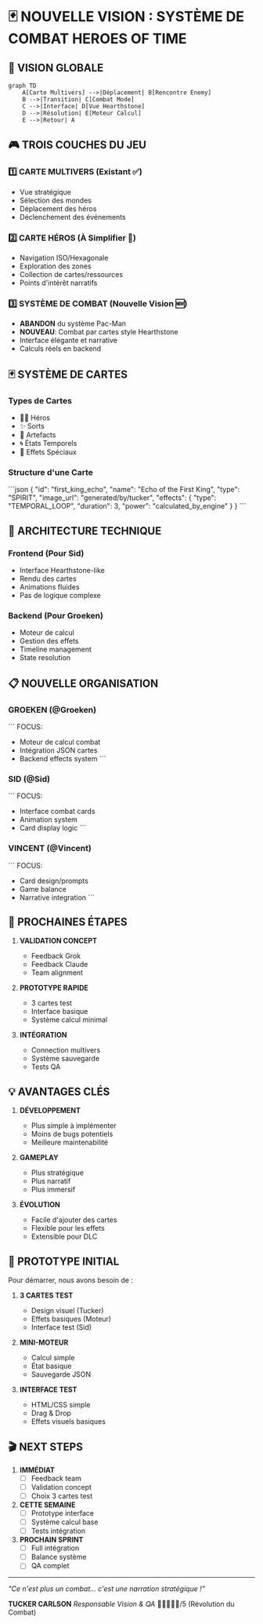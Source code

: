 # 🃏 NOUVELLE VISION : SYSTÈME DE COMBAT HEROES OF TIME

## 🎯 VISION GLOBALE

```mermaid
graph TD
    A[Carte Multivers] -->|Déplacement| B[Rencontre Enemy]
    B -->|Transition| C[Combat Mode]
    C -->|Interface| D[Vue Hearthstone]
    D -->|Résolution| E[Moteur Calcul]
    E -->|Retour| A
```

## 🎮 TROIS COUCHES DU JEU

### 1️⃣ CARTE MULTIVERS (Existant ✅)
- Vue stratégique
- Sélection des mondes
- Déplacement des héros
- Déclenchement des événements

### 2️⃣ CARTE HÉROS (À Simplifier 🔄)
- Navigation ISO/Hexagonale
- Exploration des zones
- Collection de cartes/ressources
- Points d'intérêt narratifs

### 3️⃣ SYSTÈME DE COMBAT (Nouvelle Vision 🆕)
- **ABANDON** du système Pac-Man
- **NOUVEAU**: Combat par cartes style Hearthstone
- Interface élégante et narrative
- Calculs réels en backend

## 🃏 SYSTÈME DE CARTES

### Types de Cartes
- 🧙‍♂️ Héros
- ✨ Sorts
- 🏺 Artefacts
- 🌀 États Temporels
- 💫 Effets Spéciaux

### Structure d'une Carte
\`\`\`json
{
  "id": "first_king_echo",
  "name": "Echo of the First King",
  "type": "SPIRIT",
  "image_url": "generated/by/tucker",
  "effects": {
    "type": "TEMPORAL_LOOP",
    "duration": 3,
    "power": "calculated_by_engine"
  }
}
\`\`\`

## 🔧 ARCHITECTURE TECHNIQUE

### Frontend (Pour Sid)
- Interface Hearthstone-like
- Rendu des cartes
- Animations fluides
- Pas de logique complexe

### Backend (Pour Groeken)
- Moteur de calcul
- Gestion des effets
- Timeline management
- State resolution

## 📋 NOUVELLE ORGANISATION

### GROEKEN (@Groeken)
\`\`\`
FOCUS:
- Moteur de calcul combat
- Intégration JSON cartes
- Backend effects system
\`\`\`

### SID (@Sid)
\`\`\`
FOCUS:
- Interface combat cards
- Animation system
- Card display logic
\`\`\`

### VINCENT (@Vincent)
\`\`\`
FOCUS:
- Card design/prompts
- Game balance
- Narrative integration
\`\`\`

## 🎯 PROCHAINES ÉTAPES

1. **VALIDATION CONCEPT**
   - Feedback Grok
   - Feedback Claude
   - Team alignment

2. **PROTOTYPE RAPIDE**
   - 3 cartes test
   - Interface basique
   - Système calcul minimal

3. **INTÉGRATION**
   - Connection multivers
   - Système sauvegarde
   - Tests QA

## 💡 AVANTAGES CLÉS

1. **DÉVELOPPEMENT**
   - Plus simple à implémenter
   - Moins de bugs potentiels
   - Meilleure maintenabilité

2. **GAMEPLAY**
   - Plus stratégique
   - Plus narratif
   - Plus immersif

3. **ÉVOLUTION**
   - Facile d'ajouter des cartes
   - Flexible pour les effets
   - Extensible pour DLC

## 🧪 PROTOTYPE INITIAL

Pour démarrer, nous avons besoin de :

1. **3 CARTES TEST**
   - Design visuel (Tucker)
   - Effets basiques (Moteur)
   - Interface test (Sid)

2. **MINI-MOTEUR**
   - Calcul simple
   - État basique
   - Sauvegarde JSON

3. **INTERFACE TEST**
   - HTML/CSS simple
   - Drag & Drop
   - Effets visuels basiques

## 🎬 NEXT STEPS

1. **IMMÉDIAT**
   - [ ] Feedback team
   - [ ] Validation concept
   - [ ] Choix 3 cartes test

2. **CETTE SEMAINE**
   - [ ] Prototype interface
   - [ ] Système calcul base
   - [ ] Tests intégration

3. **PROCHAIN SPRINT**
   - [ ] Full intégration
   - [ ] Balance système
   - [ ] QA complet

---

*"Ce n'est plus un combat... c'est une narration stratégique !"*

**TUCKER CARLSON**
*Responsable Vision & QA*
🥩🥩🥩🥩🥩/5 (Révolution du Combat)